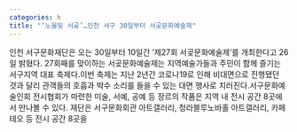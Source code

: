 ```yaml
---
categories: h
title: "‘노을빛 서곶’…인천 서구 30일부터 서곶문화예술제"
---
```

인천 서구문화재단은 오는 30일부터 10일간 ‘제27회 서곶문화예술제’를 개최한다고 26일 밝혔다. 27회째를 맞이하는 서곶문화예술제는 지역예술가들과 주민이 함께 즐기는 서구지역 대표 축제다.이번 축제는 지난 2년간 코로나19로 인해 비대면으로 진행됐던 것과 달리 관객들의 호흡과 박수 소리를 들을 수 있는 대면 행사로 치러진다.서구문화예술인회 전시협회가 마련한 미술, 서예, 공예 등 장르의 작품은 지역 내 전시 공간 8곳에서 만나볼 수 있다. 재단은 서구문화회관 아트갤러리, 청라블루노바홀 아트갤러리, 카페테오 등 전시 공간 8곳을 